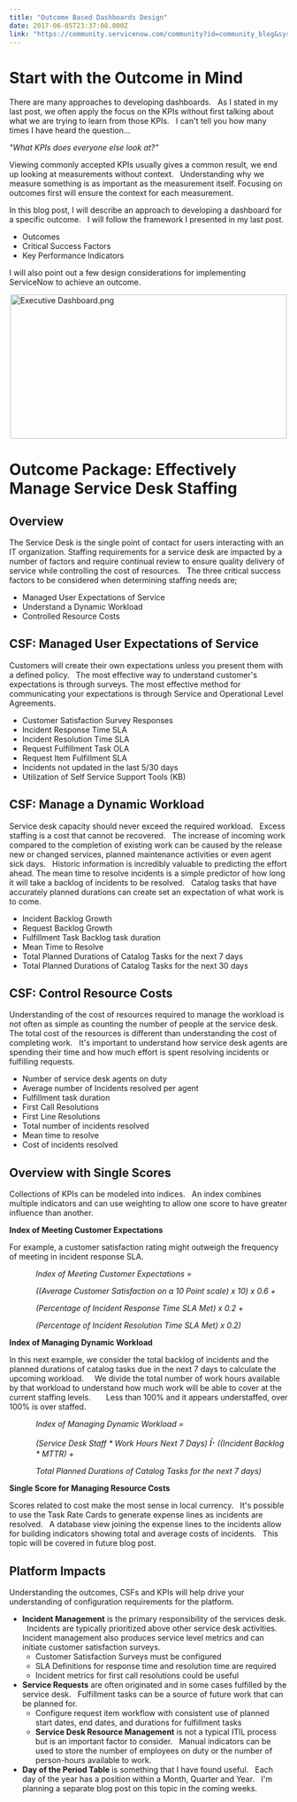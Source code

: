 ```yaml
---
title: "Outcome Based Dashboards Design"
date: 2017-06-05T23:37:08.000Z
link: "https://community.servicenow.com/community?id=community_blog&sys_id=b32de6e5dbd0dbc01dcaf3231f9619c2"
---
```

<h1>Start with the Outcome in Mind</h1><p>There are many approaches to developing dashboards.   As I stated in my last post, we often apply the focus on the KPIs without first talking about what we are trying to learn from those KPIs.   I can't tell you how many times I have heard the question…</p><p></p><p><em>"What KPIs does everyone else look at?"</em></p><p></p><p>Viewing commonly accepted KPIs usually gives a common result, we end up looking at measurements without context.   Understanding why we measure something is as important as the measurement itself. Focusing on outcomes first will ensure the context for each measurement.</p><p></p><p>In this blog post, I will describe an approach to developing a dashboard for a specific outcome.   I will follow the framework I presented in my last post.</p><ul style="list-style-type: disc;"><li>Outcomes</li><li>Critical Success Factors</li><li>Key Performance Indicators</li></ul><p></p><p>I will also point out a few design considerations for implementing ServiceNow to achieve an outcome.</p><p></p><p><img   alt="Executive Dashboard.png" class="image-1 jive-image" height="260" src="84258582db9897041dcaf3231f96198e.iix" style="width: 500px; height: 259.677px; display: block; margin-left: auto; margin-right: auto;" width="500"/></p><h1>Outcome Package: Effectively Manage Service Desk Staffing</h1><h2>Overview</h2><p>The Service Desk is the single point of contact for users interacting with an IT organization. Staffing requirements for a service desk are impacted by a number of factors and require continual review to ensure quality delivery of service while controlling the cost of resources.   The three critical success factors to be considered when determining staffing needs are;</p><ul style="list-style-type: disc;"><li>Managed User Expectations of Service</li><li>Understand a Dynamic Workload</li><li>Controlled Resource Costs</li></ul><p></p><h2>CSF: Managed User Expectations of Service</h2><p>Customers will create their own expectations unless you present them with a defined policy.   The most effective way to understand customer's expectations is through surveys. The most effective method for communicating your expectations is through Service and Operational Level Agreements.</p><ul style="list-style-type: disc;"><li>Customer Satisfaction Survey Responses</li><li>Incident Response Time SLA</li><li>Incident Resolution Time SLA</li><li>Request Fulfillment Task OLA</li><li>Request Item Fulfillment SLA</li><li>Incidents not updated in the last 5/30 days</li><li>Utilization of Self Service Support Tools (KB)</li></ul><p></p><h2>CSF: Manage a Dynamic Workload</h2><p>Service desk capacity should never exceed the required workload.   Excess staffing is a cost that cannot be recovered.   The increase of incoming work compared to the completion of existing work can be caused by the release new or changed services, planned maintenance activities or even agent sick days.   Historic information is incredibly valuable to predicting the effort ahead. The mean time to resolve incidents is a simple predictor of how long it will take a backlog of incidents to be resolved.   Catalog tasks that have accurately planned durations can create set an expectation of what work is to come.</p><ul style="list-style-type: disc;"><li>Incident Backlog Growth</li><li>Request Backlog Growth</li><li>Fulfillment Task Backlog task duration</li><li>Mean Time to Resolve</li><li>Total Planned Durations of Catalog Tasks for the next 7 days</li><li>Total Planned Durations of Catalog Tasks for the next 30 days</li></ul><p></p><h2>CSF: Control Resource Costs</h2><p>Understanding of the cost of resources required to manage the workload is not often as simple as counting the number of people at the service desk.     The total cost of the resources is different than understanding the cost of completing work.   It's important to understand how service desk agents are spending their time and how much effort is spent resolving incidents or fulfilling requests.</p><ul style="list-style-type: disc;"><li>Number of service desk agents on duty</li><li>Average number of Incidents resolved per agent</li><li>Fulfillment task duration</li><li>First Call Resolutions</li><li>First Line Resolutions</li><li>Total number of incidents resolved</li><li>Mean time to resolve</li><li>Cost of incidents resolved</li></ul><p></p><h2>Overview with Single Scores</h2><p>Collections of KPIs can be modeled into indices.   An index combines multiple indicators and can use weighting to allow one score to have greater influence than another.</p><p></p><p><strong>Index of Meeting Customer Expectations</strong></p><p>For example, a customer satisfaction rating might outweigh the frequency of meeting in incident response SLA.</p><p></p><p style="margin-left: .5in;"><em>Index of Meeting Customer Expectations = </em></p><p style="margin-left: .5in;"><em>((Average Customer Satisfaction on a 10 Point scale) x 10) x 0.6 + </em></p><p style="margin-left: .5in;"><em>(Percentage of Incident Response Time SLA Met) x 0.2 +</em></p><p style="margin-left: .5in;"><em>(Percentage of Incident Resolution Time SLA Met) x 0.2)</em></p><p></p><p><strong>Index of Managing Dynamic Workload</strong></p><p>In this next example, we consider the total backlog of incidents and the planned durations of catalog tasks due in the next 7 days to calculate the upcoming workload.     We divide the total number of work hours available by that workload to understand how much work will be able to cover at the current staffing levels.       Less than 100% and it appears understaffed, over 100% is over staffed.</p><p></p><p style="margin-left: .5in;"><em>Index of Managing Dynamic Workload = </em></p><p style="margin-left: .5in;"><em>(Service Desk Staff * Work Hours Next 7 Days) <span style="font-size: 14pt;">í·</span> ((Incident Backlog * MTTR) +</em></p><p style="margin-left: .5in;"><em> Total Planned Durations of Catalog Tasks for the next 7 days)</em></p><p></p><p><strong>Single Score for Managing Resource Costs</strong></p><p>Scores related to cost make the most sense in local currency.   It's possible to use the Task Rate Cards to generate expense lines as incidents are resolved.   A database view joining the expense lines to the incidents allow for building indicators showing total and average costs of incidents.   This topic will be covered in future blog post.</p><p></p><p></p><h2>Platform Impacts</h2><p>Understanding the outcomes, CSFs and KPIs will help drive your understanding of configuration requirements for the platform.</p><ul style="list-style-type: disc;"><li><strong>Incident Management</strong> is the primary responsibility of the services desk.   Incidents are typically prioritized above other service desk activities.   Incident management also produces service level metrics and can initiate customer satisfaction surveys.<ul style="list-style-type: circle;"><li>Customer Satisfaction Surveys must be configured</li><li>SLA Definitions for response time and resolution time are required</li><li>Incident metrics for first call resolutions could be useful</li></ul></li><li><strong>Service Requests</strong> are often originated and in some cases fulfilled by the service desk.   Fulfillment tasks can be a source of future work that can be planned for.<ul style="list-style-type: circle;"><li>Configure request item workflow with consistent use of planned start dates, end dates, and durations for fulfillment tasks</li><li><strong>Service Desk Resource Management</strong> is not a typical ITIL process but is an important factor to consider.   Manual indicators can be used to store the number of employees on duty or the number of person-hours available to work.</li></ul></li><li><strong>Day of the Period Table</strong> is something that I have found useful.   Each day of the year has a position within a Month, Quarter and Year.   I'm planning a separate blog post on this topic in the coming weeks.</li></ul>